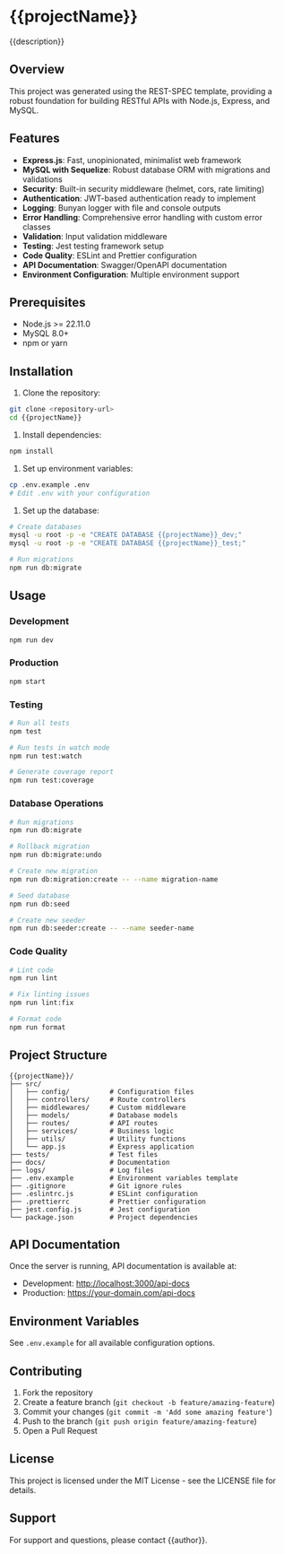 # {{projectName}}

{{description}}

## Overview

This project was generated using the REST-SPEC template, providing a robust foundation for building RESTful APIs with
Node.js, Express, and MySQL.

## Features

- **Express.js**: Fast, unopinionated, minimalist web framework
- **MySQL with Sequelize**: Robust database ORM with migrations and validations
- **Security**: Built-in security middleware (helmet, cors, rate limiting)
- **Authentication**: JWT-based authentication ready to implement
- **Logging**: Bunyan logger with file and console outputs
- **Error Handling**: Comprehensive error handling with custom error classes
- **Validation**: Input validation middleware
- **Testing**: Jest testing framework setup
- **Code Quality**: ESLint and Prettier configuration
- **API Documentation**: Swagger/OpenAPI documentation
- **Environment Configuration**: Multiple environment support

## Prerequisites

- Node.js >= 22.11.0
- MySQL 8.0+
- npm or yarn

## Installation

1. Clone the repository:

```bash
git clone <repository-url>
cd {{projectName}}
```

1. Install dependencies:

```bash
npm install
```

1. Set up environment variables:

```bash
cp .env.example .env
# Edit .env with your configuration
```

1. Set up the database:

```bash
# Create databases
mysql -u root -p -e "CREATE DATABASE {{projectName}}_dev;"
mysql -u root -p -e "CREATE DATABASE {{projectName}}_test;"

# Run migrations
npm run db:migrate
```

## Usage

### Development

```bash
npm run dev
```

### Production

```bash
npm start
```

### Testing

```bash
# Run all tests
npm test

# Run tests in watch mode
npm run test:watch

# Generate coverage report
npm run test:coverage
```

### Database Operations

```bash
# Run migrations
npm run db:migrate

# Rollback migration
npm run db:migrate:undo

# Create new migration
npm run db:migration:create -- --name migration-name

# Seed database
npm run db:seed

# Create new seeder
npm run db:seeder:create -- --name seeder-name
```

### Code Quality

```bash
# Lint code
npm run lint

# Fix linting issues
npm run lint:fix

# Format code
npm run format
```

## Project Structure

```text
{{projectName}}/
├── src/
│   ├── config/          # Configuration files
│   ├── controllers/     # Route controllers
│   ├── middlewares/     # Custom middleware
│   ├── models/          # Database models
│   ├── routes/          # API routes
│   ├── services/        # Business logic
│   ├── utils/           # Utility functions
│   └── app.js           # Express application
├── tests/               # Test files
├── docs/                # Documentation
├── logs/                # Log files
├── .env.example         # Environment variables template
├── .gitignore           # Git ignore rules
├── .eslintrc.js         # ESLint configuration
├── .prettierrc          # Prettier configuration
├── jest.config.js       # Jest configuration
└── package.json         # Project dependencies
```

## API Documentation

Once the server is running, API documentation is available at:

- Development: <http://localhost:3000/api-docs>
- Production: <https://your-domain.com/api-docs>

## Environment Variables

See `.env.example` for all available configuration options.

## Contributing

1. Fork the repository
2. Create a feature branch (`git checkout -b feature/amazing-feature`)
3. Commit your changes (`git commit -m 'Add some amazing feature'`)
4. Push to the branch (`git push origin feature/amazing-feature`)
5. Open a Pull Request

## License

This project is licensed under the MIT License - see the LICENSE file for details.

## Support

For support and questions, please contact {{author}}.
